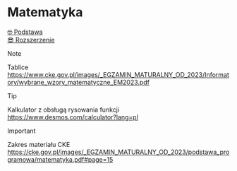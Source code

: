 # Matematyka

[🤓 Podstawa](Matematyka/Podstawa/readme.md)  
[😎 Rozszerzenie](Matematyka/Rozszerzenie/readme.md)


> [!NOTE]
> Tablice  
> https://www.cke.gov.pl/images/_EGZAMIN_MATURALNY_OD_2023/Informatory/wybrane_wzory_matematyczne_EM2023.pdf

> [!TIP]
> Kalkulator z obsługą rysowania funkcji  
> https://www.desmos.com/calculator?lang=pl

> [!IMPORTANT]
> Zakres materiału CKE  
> https://cke.gov.pl/images/_EGZAMIN_MATURALNY_OD_2023/podstawa_programowa/matematyka.pdf#page=15

